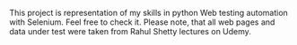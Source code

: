 This project is representation of my skills in python Web testing automation with Selenium. Feel free to check it. Please note, that all web pages and data under test were taken from Rahul Shetty lectures on Udemy.
